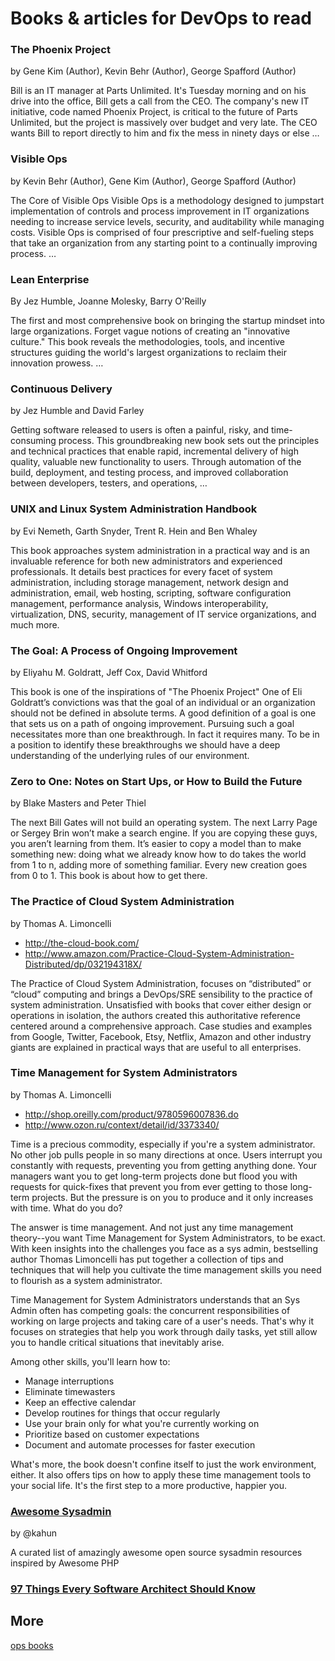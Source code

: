 # Books &amp; articles for DevOps to read


 	
### The Phoenix Project

by Gene Kim  (Author), Kevin Behr  (Author), George Spafford  (Author)

Bill is an IT manager at Parts Unlimited. It's Tuesday morning and on his drive into the office, Bill gets a call from the CEO. 
The company's new IT initiative, code named Phoenix Project, is critical to the future of Parts Unlimited, but the project is massively over budget and very late. The CEO wants Bill to report directly to him and fix the mess in ninety days or else …

 

### Visible Ops
by Kevin Behr  (Author), Gene Kim  (Author), George Spafford  (Author)

The Core of Visible Ops Visible Ops is a methodology designed to jumpstart implementation of controls and process improvement in IT organizations needing to increase service levels, security, and auditability while managing costs. Visible Ops is comprised of four prescriptive and self-fueling steps that take an organization from any starting point to a continually improving process. …

 
### Lean Enterprise
By Jez Humble, Joanne Molesky, Barry O'Reilly

The first and most comprehensive book on bringing the startup mindset into large organizations. Forget vague notions of creating an "innovative culture." This book reveals the methodologies, tools, and incentive structures guiding the world's largest organizations to reclaim their innovation prowess. …

 

### Continuous Delivery
by Jez Humble and David Farley

Getting software released to users is often a painful, risky, and time-consuming process. This groundbreaking new book sets out the principles and technical practices that enable rapid, incremental delivery of high quality, valuable new functionality to users. Through automation of the build, deployment, and testing process, and improved collaboration between developers, testers, and operations, …

### UNIX and Linux System Administration Handbook
by Evi Nemeth, Garth Snyder, Trent R. Hein and Ben Whaley

This book approaches system administration in a practical way and is an invaluable reference for both new administrators and experienced professionals. It details best practices for every facet of system administration, including storage management, network design and administration, email, web hosting, scripting, software configuration management, performance analysis, Windows interoperability, virtualization, DNS, security, management of IT service organizations, and much more.

### The Goal: A Process of Ongoing Improvement
by Eliyahu M. Goldratt, Jeff Cox, David Whitford

This book is one of the inspirations of "The Phoenix Project"
One of Eli Goldratt’s convictions was that the goal of an individual or an organization should not be defined in absolute terms. A good definition of a goal is one that sets us on a path of ongoing improvement. 
Pursuing such a goal necessitates more than one breakthrough. In fact it requires many. To be in a position to identify these breakthroughs we should have a deep understanding of the underlying rules of our environment.

### Zero to One: Notes on Start Ups, or How to Build the Future
by Blake Masters and Peter Thiel

The next Bill Gates will not build an operating system. The next Larry Page or Sergey Brin won’t make a search engine. If you are copying these guys, you aren’t learning from them. It’s easier to copy a model than to make something new: doing what we already know how to do takes the world from 1 to n, adding more of something familiar. Every new creation goes from 0 to 1. This book is about how to get there.

### The Practice of Cloud System Administration
by Thomas A. Limoncelli

- http://the-cloud-book.com/
- http://www.amazon.com/Practice-Cloud-System-Administration-Distributed/dp/032194318X/

The Practice of Cloud System Administration, focuses on “distributed” or “cloud” computing and brings a DevOps/SRE sensibility to the practice of system administration. Unsatisfied with books that cover either design or operations in isolation, the authors created this authoritative reference centered around a comprehensive approach. Case studies and examples from Google, Twitter, Facebook, Etsy, Netflix, Amazon and other industry giants are explained in practical ways that are useful to all enterprises.

### Time Management for System Administrators
by Thomas A. Limoncelli

- http://shop.oreilly.com/product/9780596007836.do
- http://www.ozon.ru/context/detail/id/3373340/

Time is a precious commodity, especially if you're a system administrator. No other job pulls people in so many directions at once. Users interrupt you constantly with requests, preventing you from getting anything done. Your managers want you to get long-term projects done but flood you with requests for quick-fixes that prevent you from ever getting to those long-term projects. But the pressure is on you to produce and it only increases with time. What do you do?

The answer is time management. And not just any time management theory--you want Time Management for System Administrators, to be exact. With keen insights into the challenges you face as a sys admin, bestselling author Thomas Limoncelli has put together a collection of tips and techniques that will help you cultivate the time management skills you need to flourish as a system administrator.

Time Management for System Administrators understands that an Sys Admin often has competing goals: the concurrent responsibilities of working on large projects and taking care of a user's needs. That's why it focuses on strategies that help you work through daily tasks, yet still allow you to handle critical situations that inevitably arise.

Among other skills, you'll learn how to:

* Manage interruptions
* Eliminate timewasters
* Keep an effective calendar
* Develop routines for things that occur regularly
* Use your brain only for what you're currently working on
* Prioritize based on customer expectations
* Document and automate processes for faster execution

What's more, the book doesn't confine itself to just the work environment, either. It also offers tips on how to apply these time management tools to your social life. It's the first step to a more productive, happier you.

### [Awesome Sysadmin](https://github.com/kahun/awesome-sysadmin)

by @kahun

A curated list of amazingly awesome open source sysadmin resources inspired by Awesome PHP

### [97 Things Every Software Architect Should Know](https://manohars.files.wordpress.com/2009/11/97-things-every-software-architect-should-know.pdf)




## More

[ops books](https://github.com/stack72/ops-books)
